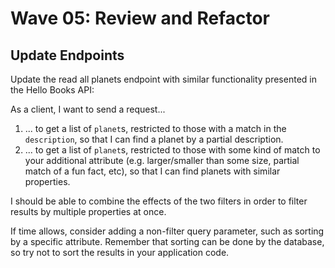 # Wave 05: Review and Refactor

## Update Endpoints

Update the read all planets endpoint with similar functionality presented in the Hello Books API:

As a client, I want to send a request...

1. ... to get a list of `planet`s, restricted to those with a match in the `description`, so that I can find a planet by a partial description.
2. ... to get a list of `planet`s, restricted to those with some kind of match to your additional attribute (e.g. larger/smaller than some size, partial match of a fun fact, etc), so that I can find planets with similar properties.

I should be able to combine the effects of the two filters in order to filter results by multiple properties at once.

If time allows, consider adding a non-filter query parameter, such as sorting by a specific attribute. Remember that sorting can be done by the database, so try not to sort the results in your application code.